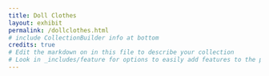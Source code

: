 ```yaml
---
title: Doll Clothes
layout: exhibit
permalink: /dollclothes.html
# include CollectionBuilder info at bottom
credits: true
# Edit the markdown on in this file to describe your collection
# Look in _includes/feature for options to easily add features to the page
---
```

